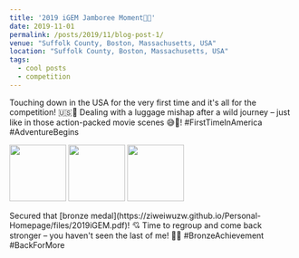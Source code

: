 ```yaml
---
title: '2019 iGEM Jamboree Moment🚀🌟'
date: 2019-11-01
permalink: /posts/2019/11/blog-post-1/
venue: "Suffolk County, Boston, Massachusetts, USA"
location: "Suffolk County, Boston, Massachusetts, USA"
tags:
  - cool posts
  - competition
---
```


Touching down in the USA for the very first time and it's all for the competition! 🇺🇸🛬 Dealing with a luggage mishap after a wild journey – just like in those action-packed movie scenes 😅🧳!  #FirstTimeInAmerica #AdventureBegins

<p float="left">
  <img src="https://ziweiwuzw.github.io/Personal-Homepage/images/Moment/IMG1.png" width="100" />
  <img src="https://ziweiwuzw.github.io/Personal-Homepage/images/Moment/IMG2.png" width="100" /> 
  <img src="https://ziweiwuzw.github.io/Personal-Homepage/images/Moment/IMG3.png" width="100" />
</p>
Secured that [bronze medal](https://ziweiwuzw.github.io/Personal-Homepage/files/2019iGEM.pdf)! 💘 Time to regroup and come back stronger – you haven't seen the last of me! 💪🏅 #BronzeAchievement #BackForMore
